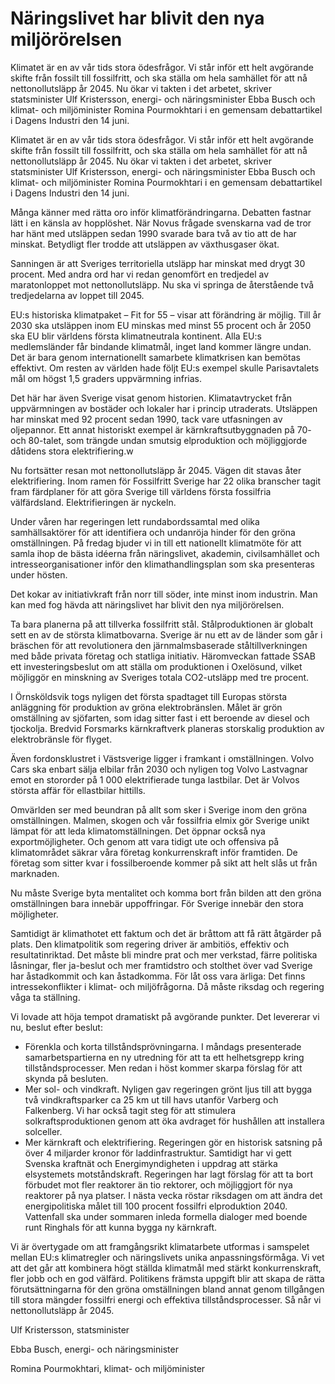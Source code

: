# Näringslivet har blivit den nya miljörörelsen

Klimatet är en av vår tids stora ödesfrågor. Vi står inför ett helt avgörande skifte från fossilt till fossilfritt, och ska ställa om hela samhället för att nå nettonollutsläpp år 2045. Nu ökar vi takten i det arbetet, skriver statsminister Ulf Kristersson, energi- och näringsminister Ebba Busch och klimat- och miljöminister Romina Pourmokhtari i en gemensam debattartikel i Dagens Industri den 14 juni.

Klimatet är en av vår tids stora ödesfrågor. Vi står inför ett helt avgörande skifte från fossilt till fossilfritt, och ska ställa om hela samhället för att nå nettonollutsläpp år 2045. Nu ökar vi takten i det arbetet, skriver statsminister Ulf Kristersson, energi- och näringsminister Ebba Busch och klimat- och miljöminister Romina Pourmokhtari i en gemensam debattartikel i Dagens Industri den 14 juni.

Många känner med rätta oro inför klimatförändringarna. Debatten fastnar lätt i en känsla av hopplöshet. När Novus frågade svenskarna vad de tror har hänt med utsläppen sedan 1990 svarade bara två av tio att de har minskat. Betydligt fler trodde att utsläppen av växthusgaser ökat.

Sanningen är att Sveriges territoriella utsläpp har minskat med drygt 30 procent. Med andra ord har vi redan genomfört en tredjedel av maratonloppet mot nettonollutsläpp. Nu ska vi springa de återstående två tredjedelarna av loppet till 2045.

EU:s historiska klimatpaket – Fit for 55 – visar att förändring är möjlig. Till år 2030 ska utsläppen inom EU minskas med minst 55 procent och år 2050 ska EU blir världens första klimatneutrala kontinent. Alla EU:s medlemsländer får bindande klimatmål, inget land kommer längre undan. Det är bara genom internationellt samarbete klimatkrisen kan bemötas effektivt. Om resten av världen hade följt EU:s exempel skulle Parisavtalets mål om högst 1,5 graders uppvärmning infrias.

Det här har även Sverige visat genom historien. Klimatavtrycket från uppvärmningen av bostäder och lokaler har i princip utraderats. Utsläppen har minskat med 92 procent sedan 1990, tack vare utfasningen av oljepannor. Ett annat historiskt exempel är kärnkraftsutbyggnaden på 70- och 80-talet, som trängde undan smutsig elproduktion och möjliggjorde dåtidens stora elektrifiering.w

Nu fortsätter resan mot nettonollutsläpp år 2045. Vägen dit stavas åter elektrifiering. Inom ramen för Fossilfritt Sverige har 22 olika branscher tagit fram färdplaner för att göra Sverige till världens första fossilfria välfärdsland. Elektrifieringen är nyckeln.

Under våren har regeringen lett rundabordssamtal med olika samhällsaktörer för att identifiera och undanröja hinder för den gröna omställningen. På fredag bjuder vi in till ett nationellt klimatmöte för att samla ihop de bästa idéerna från näringslivet, akademin, civilsamhället och intresseorganisationer inför den klimathandlingsplan som ska presenteras under hösten.

Det kokar av initiativkraft från norr till söder, inte minst inom industrin. Man kan med fog hävda att näringslivet har blivit den nya miljörörelsen.

Ta bara planerna på att tillverka fossilfritt stål. Stålproduktionen är globalt sett en av de största klimatbovarna. Sverige är nu ett av de länder som går i bräschen för att revolutionera den järnmalmsbaserade ståltillverkningen med både privata företag och statliga initiativ. Häromveckan fattade SSAB ett investeringsbeslut om att ställa om produktionen i Oxelösund, vilket möjliggör en minskning av Sveriges totala CO2-utsläpp med tre procent.

I Örnsköldsvik togs nyligen det första spadtaget till Europas största anläggning för produktion av gröna elektrobränslen. Målet är grön omställning av sjöfarten, som idag sitter fast i ett beroende av diesel och tjockolja. Bredvid Forsmarks kärnkraftverk planeras storskalig produktion av elektrobränsle för flyget.

Även fordonsklustret i Västsverige ligger i framkant i omställningen. Volvo Cars ska enbart sälja elbilar från 2030 och nyligen tog Volvo Lastvagnar emot en stororder på 1 000 elektrifierade tunga lastbilar. Det är Volvos största affär för ellastbilar hittills.

Omvärlden ser med beundran på allt som sker i Sverige inom den gröna omställningen. Malmen, skogen och vår fossilfria elmix gör Sverige unikt lämpat för att leda klimatomställningen. Det öppnar också nya exportmöjligheter. Och genom att vara tidigt ute och offensiva på klimatområdet säkrar våra företag konkurrenskraft inför framtiden. De företag som sitter kvar i fossilberoende kommer på sikt att helt slås ut från marknaden.

Nu måste Sverige byta mentalitet och komma bort från bilden att den gröna omställningen bara innebär uppoffringar. För Sverige innebär den stora möjligheter.

Samtidigt är klimathotet ett faktum och det är bråttom att få rätt åtgärder på plats. Den klimatpolitik som regering driver är ambitiös, effektiv och resultatinriktad. Det måste bli mindre prat och mer verkstad, färre politiska låsningar, fler ja-beslut och mer framtidstro och stolthet över vad Sverige har åstadkommit och kan åstadkomma. För låt oss vara ärliga: Det finns intressekonflikter i klimat- och miljöfrågorna. Då måste riksdag och regering våga ta ställning.

Vi lovade att höja tempot dramatiskt på avgörande punkter. Det levererar vi nu, beslut efter beslut:

* Förenkla och korta tillståndsprövningarna. I måndags presenterade samarbetspartierna en ny utredning för att ta ett helhetsgrepp kring tillståndsprocesser. Men redan i höst kommer skarpa förslag för att skynda på besluten.
* Mer sol- och vindkraft. Nyligen gav regeringen grönt ljus till att bygga två vindkraftsparker ca 25 km ut till havs utanför Varberg och Falkenberg. Vi har också tagit steg för att stimulera solkraftsproduktionen genom att öka avdraget för hushållen att installera solceller.
* Mer kärnkraft och elektrifiering. Regeringen gör en historisk satsning på över 4 miljarder kronor för laddinfrastruktur. Samtidigt har vi gett Svenska kraftnät och Energimyndigheten i uppdrag att stärka elsystemets motståndskraft. Regeringen har lagt förslag för att ta bort förbudet mot fler reaktorer än tio rektorer, och möjliggjort för nya reaktorer på nya platser. I nästa vecka röstar riksdagen om att ändra det energipolitiska målet till 100 procent fossilfri elproduktion 2040. Vattenfall ska under sommaren inleda formella dialoger med boende runt Ringhals för att kunna bygga ny kärnkraft.

Vi är övertygade om att framgångsrikt klimatarbete utformas i samspelet mellan EU:s klimatregler och näringslivets unika anpassningsförmåga. Vi vet att det går att kombinera högt ställda klimatmål med stärkt konkurrenskraft, fler jobb och en god välfärd. Politikens främsta uppgift blir att skapa de rätta förutsättningarna för den gröna omställningen bland annat genom tillgången till stora mängder fossilfri energi och effektiva tillståndsprocesser. Så når vi nettonollutsläpp år 2045.

Ulf Kristersson, statsminister

Ebba Busch, energi- och näringsminister

Romina Pourmokhtari, klimat- och miljöminister

